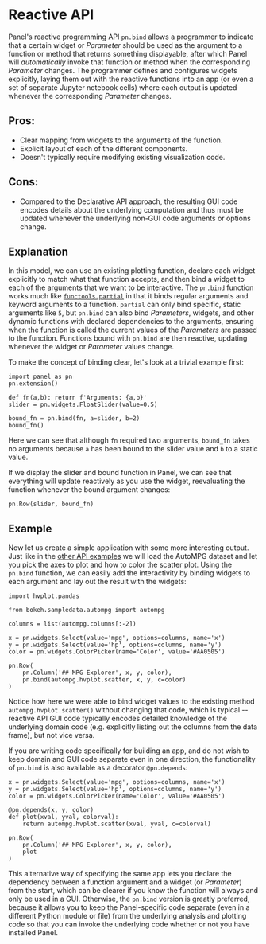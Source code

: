 # Reactive API

Panel's reactive programming API `pn.bind` allows a programmer to indicate that a certain widget or *Parameter* should be used as the argument to a function or method that returns something displayable, after which Panel will *automatically* invoke that function or method when the corresponding *Parameter* changes. The programmer defines and configures widgets explicitly, laying them out with the reactive functions into an app (or even a set of separate Jupyter notebook cells) where each output is updated whenever the corresponding *Parameter* changes.

## Pros:

+ Clear mapping from widgets to the arguments of the function.
+ Explicit layout of each of the different components.
+ Doesn't typically require modifying existing visualization code.

## Cons:

+ Compared to the Declarative API approach, the resulting GUI code encodes details about the underlying computation and thus must be updated whenever the underlying non-GUI code arguments or options change.

## Explanation

In this model, we can use an existing plotting function, declare each widget explicitly to match what that function accepts, and then bind a widget to each of the arguments that we want to be interactive. The `pn.bind` function works much like [`functools.partial`](https://docs.python.org/3/library/functools.html#functools.partial) in that it binds regular arguments and keyword arguments to a function. `partial` can only bind specific, static arguments like `5`, but `pn.bind` can also bind *Parameters*, widgets, and other dynamic functions with declared dependencies to the arguments, ensuring when the function is called the current values of the *Parameters* are passed to the function. Functions bound with `pn.bind` are then reactive, updating whenever the widget or *Parameter* values change.

To make the concept of binding clear, let's look at a trivial example first:

```{pyodide}
import panel as pn
pn.extension()

def fn(a,b): return f'Arguments: {a,b}'
slider = pn.widgets.FloatSlider(value=0.5)

bound_fn = pn.bind(fn, a=slider, b=2)
bound_fn()
```

Here we can see that although `fn` required two arguments, `bound_fn` takes no arguments because `a` has been bound to the slider value and `b` to a static value.

If we display the slider and bound function in Panel, we can see that everything will update reactively as you use the widget, reevaluating the function whenever the bound argument changes:

```{pyodide}
pn.Row(slider, bound_fn)
```

## Example

Now let us create a simple application with some more interesting output. Just like in the [other API examples](index) we will load the AutoMPG dataset and let you pick the axes to plot and how to color the scatter plot. Using the `pn.bind` function, we can easily add the interactivity by binding widgets to each argument and lay out the result with the widgets:

```{pyodide}
import hvplot.pandas

from bokeh.sampledata.autompg import autompg

columns = list(autompg.columns[:-2])

x = pn.widgets.Select(value='mpg', options=columns, name='x')
y = pn.widgets.Select(value='hp', options=columns, name='y')
color = pn.widgets.ColorPicker(name='Color', value='#AA0505')

pn.Row(
    pn.Column('## MPG Explorer', x, y, color),
    pn.bind(autompg.hvplot.scatter, x, y, c=color)
)
```

Notice how here we were able to bind widget values to the existing method `autompg.hvplot.scatter()` without changing that code, which is typical -- reactive API GUI code typically encodes detailed knowledge of the underlying domain code (e.g. explicitly listing out the columns from the data frame), but not vice versa.

If you are writing code specifically for building an app, and do not wish to keep domain and GUI code separate even in one direction, the functionality of `pn.bind` is also available as a decorator `@pn.depends`:

```{pyodide}
x = pn.widgets.Select(value='mpg', options=columns, name='x')
y = pn.widgets.Select(value='hp', options=columns, name='y')
color = pn.widgets.ColorPicker(name='Color', value='#AA0505')

@pn.depends(x, y, color)
def plot(xval, yval, colorval):
    return autompg.hvplot.scatter(xval, yval, c=colorval)

pn.Row(
    pn.Column('## MPG Explorer', x, y, color),
    plot
)
```

This alternative way of specifying the same app lets you declare the dependency between a function argument and a widget (or *Parameter*) from the start, which can be clearer if you know the function will always and only be used in a GUI. Otherwise, the `pn.bind` version is greatly preferred, because it allows you to keep the Panel-specific code separate (even in a different Python module or file) from the underlying analysis and plotting code so that you can invoke the underlying code whether or not you have installed Panel.
